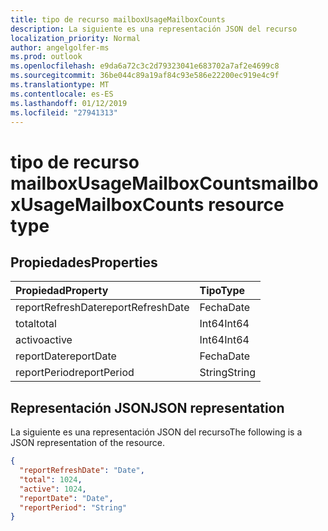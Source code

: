 ```yaml
---
title: tipo de recurso mailboxUsageMailboxCounts
description: La siguiente es una representación JSON del recurso
localization_priority: Normal
author: angelgolfer-ms
ms.prod: outlook
ms.openlocfilehash: e9da6a72c3c2d79323041e683702a7af2e4699c8
ms.sourcegitcommit: 36be044c89a19af84c93e586e22200ec919e4c9f
ms.translationtype: MT
ms.contentlocale: es-ES
ms.lasthandoff: 01/12/2019
ms.locfileid: "27941313"
---
```

# <a name="mailboxusagemailboxcounts-resource-type"></a><span data-ttu-id="115f4-103">tipo de recurso mailboxUsageMailboxCounts</span><span class="sxs-lookup"><span data-stu-id="115f4-103">mailboxUsageMailboxCounts resource type</span></span>

## <a name="properties"></a><span data-ttu-id="115f4-104">Propiedades</span><span class="sxs-lookup"><span data-stu-id="115f4-104">Properties</span></span>

| <span data-ttu-id="115f4-105">Propiedad</span><span class="sxs-lookup"><span data-stu-id="115f4-105">Property</span></span>          | <span data-ttu-id="115f4-106">Tipo</span><span class="sxs-lookup"><span data-stu-id="115f4-106">Type</span></span>   |
| :---------------- | :----- |
| <span data-ttu-id="115f4-107">reportRefreshDate</span><span class="sxs-lookup"><span data-stu-id="115f4-107">reportRefreshDate</span></span> | <span data-ttu-id="115f4-108">Fecha</span><span class="sxs-lookup"><span data-stu-id="115f4-108">Date</span></span>   |
| <span data-ttu-id="115f4-109">total</span><span class="sxs-lookup"><span data-stu-id="115f4-109">total</span></span>             | <span data-ttu-id="115f4-110">Int64</span><span class="sxs-lookup"><span data-stu-id="115f4-110">Int64</span></span>  |
| <span data-ttu-id="115f4-111">activo</span><span class="sxs-lookup"><span data-stu-id="115f4-111">active</span></span>            | <span data-ttu-id="115f4-112">Int64</span><span class="sxs-lookup"><span data-stu-id="115f4-112">Int64</span></span>  |
| <span data-ttu-id="115f4-113">reportDate</span><span class="sxs-lookup"><span data-stu-id="115f4-113">reportDate</span></span>        | <span data-ttu-id="115f4-114">Fecha</span><span class="sxs-lookup"><span data-stu-id="115f4-114">Date</span></span>   |
| <span data-ttu-id="115f4-115">reportPeriod</span><span class="sxs-lookup"><span data-stu-id="115f4-115">reportPeriod</span></span>      | <span data-ttu-id="115f4-116">String</span><span class="sxs-lookup"><span data-stu-id="115f4-116">String</span></span> |

## <a name="json-representation"></a><span data-ttu-id="115f4-117">Representación JSON</span><span class="sxs-lookup"><span data-stu-id="115f4-117">JSON representation</span></span>

<span data-ttu-id="115f4-118">La siguiente es una representación JSON del recurso</span><span class="sxs-lookup"><span data-stu-id="115f4-118">The following is a JSON representation of the resource.</span></span>

<!-- {
  "blockType": "resource",
  "@odata.type": "microsoft.graph.mailboxUsageMailboxCounts"
} -->

```json
{
  "reportRefreshDate": "Date", 
  "total": 1024, 
  "active": 1024, 
  "reportDate": "Date", 
  "reportPeriod": "String"
}
```
